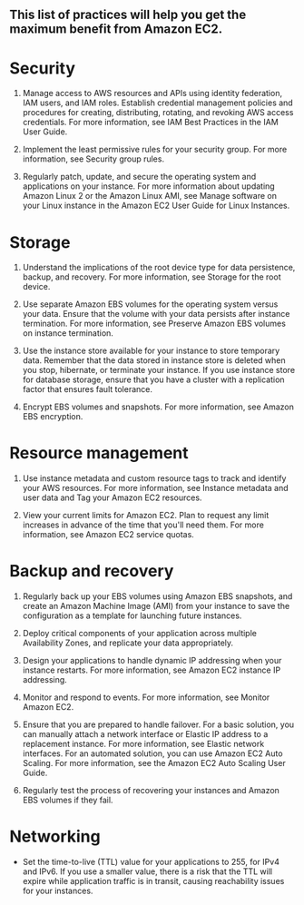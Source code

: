 ## This list of practices will help you get the maximum benefit from Amazon EC2.

# Security

1. Manage access to AWS resources and APIs using identity federation, IAM users, and IAM roles. Establish credential management policies and procedures for creating, distributing, rotating, and revoking AWS access credentials. For more information, see IAM Best Practices in the IAM User Guide.

1. Implement the least permissive rules for your security group. For more information, see Security group rules.

1. Regularly patch, update, and secure the operating system and applications on your instance. For more information about updating Amazon Linux 2 or the Amazon Linux AMI, see Manage software on your Linux instance in the Amazon EC2 User Guide for Linux Instances.

# Storage

1. Understand the implications of the root device type for data persistence, backup, and recovery. For more information, see Storage for the root device.

1. Use separate Amazon EBS volumes for the operating system versus your data. Ensure that the volume with your data persists after instance termination. For more information, see Preserve Amazon EBS volumes on instance termination.

1. Use the instance store available for your instance to store temporary data. Remember that the data stored in instance store is deleted when you stop, hibernate, or terminate your instance. If you use instance store for database storage, ensure that you have a cluster with a replication factor that ensures fault tolerance.

1. Encrypt EBS volumes and snapshots. For more information, see Amazon EBS encryption.

# Resource management

1. Use instance metadata and custom resource tags to track and identify your AWS resources. For more information, see Instance metadata and user data and Tag your Amazon EC2 resources.

1. View your current limits for Amazon EC2. Plan to request any limit increases in advance of the time that you'll need them. For more information, see Amazon EC2 service quotas.

# Backup and recovery

1. Regularly back up your EBS volumes using Amazon EBS snapshots, and create an Amazon Machine Image (AMI) from your instance to save the configuration as a template for launching future instances.

1. Deploy critical components of your application across multiple Availability Zones, and replicate your data appropriately.

1. Design your applications to handle dynamic IP addressing when your instance restarts. For more information, see Amazon EC2 instance IP addressing.

1. Monitor and respond to events. For more information, see Monitor Amazon EC2.

1. Ensure that you are prepared to handle failover. For a basic solution, you can manually attach a network interface or Elastic IP address to a replacement instance. For more information, see Elastic network interfaces. For an automated solution, you can use Amazon EC2 Auto Scaling. For more information, see the Amazon EC2 Auto Scaling User Guide.

1. Regularly test the process of recovering your instances and Amazon EBS volumes if they fail.

# Networking

- Set the time-to-live (TTL) value for your applications to 255, for IPv4 and IPv6. If you use a smaller value, there is a risk that the TTL will expire while application traffic is in transit, causing reachability issues for your instances.
